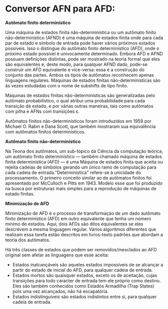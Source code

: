 # Conversor AFN para AFD:

**Autômato finito determinístico**

Uma máquina de estados finita não-determinística ou um autômato finito não-determinístico (AFND) é uma máquina de estados finita onde para cada par de estado e símbolo de entrada pode haver vários próximos estados possíveis. Isso o distingue do autômato finito determinístico (AFD), onde o próximo estado possível é univocamente determinado. Embora AFD e AFND possuam definições distintas, pode ser mostrado na teoria formal que eles são equivalentes e, deste modo, para qualquer AFND dado, pode-se construir um AFD equivalente e vice-versa: essa é a construção do conjunto das partes. Ambos os tipos de autômatos reconhecem apenas linguagens regulares. Máquinas de estados finitas não-determinísticas são às vezes estudadas com o nome de subshifts de tipo finito.

Máquinas de estados finitas não-determinísticas são generalizadas pelo autômato probabilístico, o qual atribui uma probabilidade para cada transição de estado, e por várias outras maneiras, tais como autômatos com pilha e AFNs com transições ε.

Autômatos finitos não-determinísticos foram introduzidos em 1959 por Michael O. Rabin e Dana Scott, que também mostraram sua equivalência com autômatos finitos determinísticos.


**Autômato finito não-determinístico**

Na Teoria dos autômatos, um sub-tópico da Ciência da computação teórica, um autômato finito determinístico — também chamado máquina de estados finita determinística (AFD) — é uma Máquina de estados finita que aceita ou rejeita cadeias de símbolos gerando um único ramo de computação para cada cadeia de entrada."Determinística" refere-se à unicidade do processamento. O primeiro conceito similar ao de autômatos finitos foi apresentado por McCulloch e Pitts em 1943. Modelo esse que foi produzido na busca por estruturas mais simples para a reprodução de máquinas de estado finitas.

**Minimização de AFD**

Minimização de AFD é o processo de transformação de um dado autômato finito determinístico (AFD) em outro equivalente que tenha um número mínimo de estados. Aqui, dois AFDs são ditos equivalentes se eles descrevem a mesma linguagem regular. Vários algoritmos diferentes que realizam essa tarefa estão descritos em livros-texto padrões que abordam a teoria dos autômatos.

Há três classes de estados que podem ser removidos/mesclados ao AFD original sem afetar as linguagens que esse aceita:
* Estados inalcançáveis são aqueles estados impossíveis de se alcançar a partir do estado de inicial do AFD, para qualquer cadeia de entrada.
* Estados mortos são quaisquer estados, exceto os de aceitação, cujas transições para todo caracter de entrada tem ele próprio como destino. Eles são também conhecidos como Estados Armadilha (Trap States) pois uma vez alcançados, não há escapatória.
* Estados indistinguíveis são estados indistintos entre si, para qualquer cadeia de entrada.

